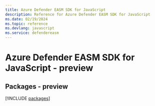 ```yaml
---
title: Azure Defender EASM SDK for JavaScript
description: Reference for Azure Defender EASM SDK for JavaScript
ms.date: 02/19/2024
ms.topic: reference
ms.devlang: javascript
ms.service: defendereasm
---
```

# Azure Defender EASM SDK for JavaScript - preview
## Packages - preview
[!INCLUDE [packages](defender-easm-index.md)]